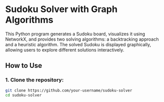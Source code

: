 # Sudoku Solver with Graph Algorithms

This Python program generates a Sudoku board, visualizes it using NetworkX, and provides two solving algorithms: a backtracking approach and a heuristic algorithm. The solved Sudoku is displayed graphically, allowing users to explore different solutions interactively.

## How to Use

### 1. Clone the repository:
   ```bash
   git clone https://github.com/your-username/sudoku-solver
   cd sudoku-solver

